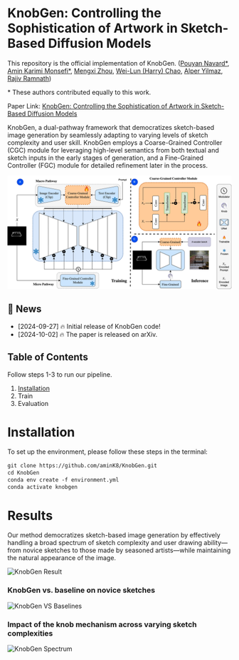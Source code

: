 # KnobGen: Controlling the Sophistication of Artwork in Sketch-Based Diffusion Models

This repository is the official implementation of KnobGen. ([Pouyan Navard*](https://www.linkedin.com/in/pouyan-boreshnavard/), [Amin Karimi Monsefi*](https://7amin.github.io/), [Mengxi Zhou](https://www.linkedin.com/in/mengxi-zhou-23a10b289/), [Wei-Lun (Harry) Chao](https://sites.google.com/view/wei-lun-harry-chao/home), [Alper Yilmaz](https://ceg.osu.edu/people/yilmaz.15), [Rajiv Ramnath](https://cse.osu.edu/people/ramnath.6))

\* These authors contributed equally to this work. 

Paper Link: [KnobGen: Controlling the Sophistication of Artwork in Sketch-Based Diffusion Models](https://arxiv.org/abs/2410.01595)

KnobGen, a dual-pathway framework that democratizes sketch-based image generation by seamlessly adapting to varying levels of sketch complexity and user skill. KnobGen employs a Coarse-Grained Controller (CGC) module for leveraging high-level semantics from both textual and sketch inputs in the early stages of generation, and a Fine-Grained Controller (FGC) module for detailed refinement later in the process.


![KnobGen Architecture](misc/HEDFusion.jpg)

## :rocket: News
- [2024-09-27] 🔥 Initial release of KnobGen code!
- [2024-10-02] 🔥 The paper is released on arXiv.

## Table of Contents
Follow steps 1-3 to run our pipeline. 
1. [Installation](#Installation)
2. Train
3. Evaluation

# Installation
To set up the environment, please follow these steps in the terminal:
```shell
git clone https://github.com/aminK8/KnobGen.git
cd KnobGen
conda env create -f environment.yml
conda activate knobgen
```
# Results

 Our method democratizes sketch-based image generation by effectively handling a broad spectrum of sketch complexity and user drawing ability—from novice sketches to those made by seasoned artists—while maintaining the natural appearance of the image.

![KnobGen Result](misc/knob_gen_fancy.png)

### KnobGen vs. baseline on novice sketches

![KnobGen VS Baselines](misc/knobgen_results_weakness.png)


### Impact of the knob mechanism across varying sketch complexities

![KnobGen Spectrum](misc/knob_spectrum.png)
